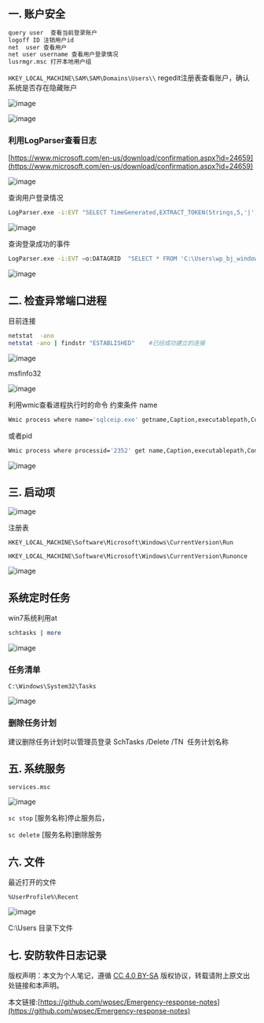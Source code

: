 ## 一. 账户安全

```bash
query user  查看当前登录账户
logoff ID 注销用户id
net  user 查看用户
net user username 查看用户登录情况
lusrmgr.msc 打开本地用户组
```


`HKEY_LOCAL_MACHINE\SAM\SAM\Domains\Users\\`
regedit注册表查看账户，确认系统是否存在隐藏账户


![image](https://github.com/wpsec/Emergency-response-notes/blob/main/images/22.png)

![image](https://github.com/wpsec/Emergency-response-notes/blob/main/images/23.png)


### 利用LogParser查看日志

[https://www.microsoft.com/en-us/download/confirmation.aspx?id=24659](https://www.microsoft.com/en-us/download/confirmation.aspx?id=24659)

![image](https://github.com/wpsec/Emergency-response-notes/blob/main/images/24.png)

查询用户登录情况
```bash
LogParser.exe -i:EVT "SELECT TimeGenerated,EXTRACT_TOKEN(Strings,5,'|') AS USERNAME,EXTRACT_TOKEN(Strings,5,'|') AS SERVICE_NAME,EXTRACT_TOKEN(Strings,5,'|') AS Client_IP FROM 'C:\Users\wp_bj_windows\Desktop\安全.evtx' WHERE EventID=4624"
```

![image](https://github.com/wpsec/Emergency-response-notes/blob/main/images/25.png)


查询登录成功的事件
```bash
LogParser.exe -i:EVT –o:DATAGRID  "SELECT * FROM 'C:\Users\wp_bj_windows\Desktop\安全.evtx' where EventID=4624"   
```

![image](https://github.com/wpsec/Emergency-response-notes/blob/main/images/26.png)


## 二. 检查异常端口进程

目前连接

```bash
netstat  -ano
netstat -ano | findstr "ESTABLISHED"    #已经成功建立的连接
```

![image](https://github.com/wpsec/Emergency-response-notes/blob/main/images/27.png)

msfinfo32

![image](https://github.com/wpsec/Emergency-response-notes/blob/main/images/28.png)

利用wmic查看进程执行时的命令
约束条件 name
```bash
Wmic process where name='sqlceip.exe' getname,Caption,executablepath,CommandLine ,processid,ParentProcessId  /value
```
或者pid
```bash
Wmic process where processid='2352' get name,Caption,executablepath,CommandLine ,processid,ParentProcessId  /value
```

![image](https://github.com/wpsec/Emergency-response-notes/blob/main/images/29.png)

## 三. 启动项
![image](https://github.com/wpsec/Emergency-response-notes/blob/main/images/30.png)


注册表

`HKEY_LOCAL_MACHINE\Software\Microsoft\Windows\CurrentVersion\Run`


`HKEY_LOCAL_MACHINE\Software\Microsoft\Windows\CurrentVersion\Runonce`

![image](https://github.com/wpsec/Emergency-response-notes/blob/main/images/31.png)



## 系统定时任务
win7系统利用at

```bash
schtasks | more
```
![image](https://github.com/wpsec/Emergency-response-notes/blob/main/images/32.png)

### 任务清单

`C:\Windows\System32\Tasks `

![image](https://github.com/wpsec/Emergency-response-notes/blob/main/images/33.png)


### 删除任务计划

建议删除任务计划时以管理员登录
SchTasks /Delete /TN  任务计划名称

## 五. 系统服务

`services.msc`


![image](https://github.com/wpsec/Emergency-response-notes/blob/main/images/34.png)




`sc stop` [服务名称]停止服务后，


`sc delete` [服务名称]删除服务


## 六. 文件

最近打开的文件

`%UserProfile%\Recent`

![image](https://github.com/wpsec/Emergency-response-notes/blob/main/images/35.png)




C:\Users 目录下文件

## 七. 安防软件日志记录





版权声明：本文为个人笔记，遵循 [CC 4.0 BY-SA](http://creativecommons.org/licenses/by-sa/4.0/) 版权协议，转载请附上原文出处链接和本声明。

本文链接:[https://github.com/wpsec/Emergency-response-notes](https://github.com/wpsec/Emergency-response-notes)

